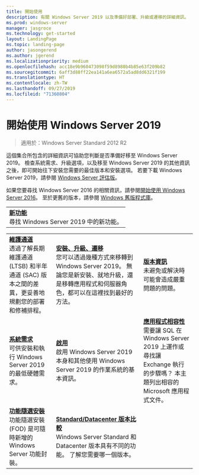 ```yaml
---
title: 開始使用
description: 有關 Windows Server 2019 以及準備好部署、升級或遷移的詳細資訊。
ms.prod: windows-server
manager: jasgroce
ms.technology: get-started
layout: LandingPage
ms.topic: landing-page
author: jasongerend
ms.author: jgerend
ms.localizationpriority: medium
ms.openlocfilehash: acc18e9b960473098f59d8980b4b85e63f209b82
ms.sourcegitcommit: 6aff3d88ff22ea141a6ea6572a5ad8dd6321f199
ms.translationtype: HT
ms.contentlocale: zh-TW
ms.lasthandoff: 09/27/2019
ms.locfileid: "71360804"
---
```

# <a name="get-started-with-windows-server-2019"></a>開始使用 Windows Server 2019

> 適用於：Windows Server Standard 2012 R2

這個集合所包含的詳細資訊可協助您判斷是否準備好移至 Windows Server 2019。 檢查系統需求、升級選項，以及移至 Windows Server 2019 的其他資訊之後，即可開始往下安裝您需要的最佳版本和安裝選項。 若要下載 Windows Server 2019，請參閱 [Windows Server 評估版](https://www.microsoft.com/evalcenter/evaluate-windows-server-2019)。

如果您要尋找 Windows Server 2016 的相關資訊，請參閱[開始使用 Windows Server 2016](../get-started/server-basics.md)。 至於更舊的版本，請參閱 [Windows 舊版程式庫](https://docs.microsoft.com/previous-versions/windows/)。

|       | 
|   -   | 
| [**新功能**](whats-new-19.md)<br>尋找 Windows Server 2019 中的新功能。 |

|       |        |        |
|   -   |   -    |   -    |
| [**維護通道**](servicing-channels-19.md) <br>透過了解長期維護通道 (LTSB) 和半年通道 (SAC) 版本之間的差異，更妥善地規劃您的部署和修補排程。 | [**安裝、升級、遷移**](install-upgrade-migrate-19.md) <br>您可以透過幾種方式來移轉到 Windows Server 2019。 無論您是新安裝、就地升級，還是移轉應用程式和伺服器角色，都可以在這裡找到最好的方法。 | [**版本資訊**](rel-notes-19.md) <br>未避免或解決時可能會造成嚴重問題的問題。   |
| [**系統需求**](sys-reqs-19.md) <br>可供安裝和執行 Windows Server 2019 的最低硬體需求。 | [**啟用**](activation-19.md) <br>啟用 Windows Server 2019 本身和其他使用 Windows Server 2019 的作業系統的基本資訊。  | [**應用程式相容性**](app-compat-19.md)<br>需要讓 SQL 在 Windows Server 2019 上運作或尋找讓 Exchange 執行的步驟嗎？ 本主題列出相容的 Microsoft 應用程式文件。 |
| [**功能隨選安裝**](install-fod-19.md)<br>功能隨選安裝 (FOD) 是可隨時新增的 Windows Server 功能封裝。 |  [**Standard/Datacenter 版本比較**](editions-comparison-19.md)<br>Windows Server Standard 和 Datacenter 版本具有不同的功能。 了解您需要哪一個版本。 |
